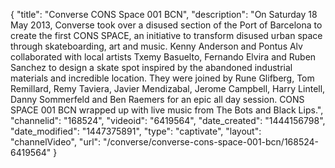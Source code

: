 {
    "title": "Converse CONS Space 001 BCN",
    "description": "On Saturday 18 May 2013, Converse took over a disused section of the Port of Barcelona to create the first CONS SPACE, an initiative to transform disused urban space through skateboarding, art and music. Kenny Anderson and Pontus Alv collaborated with local artists Txemy Basuelto, Fernando Elvira and Ruben Sanchez to design a skate spot inspired by the abandoned industrial materials and incredible location. They were joined by Rune Glifberg, Tom Remillard, Remy Taviera, Javier Mendizabal, Jerome Campbell, Harry Lintell, Danny Sommerfeld and Ben Raemers for an epic all day session. CONS SPACE 001 BCN wrapped up with live music from The Bots and Black Lips.",
    "channelid": "168524",
    "videoid": "6419564",
    "date_created": "1444156798",
    "date_modified": "1447375891",
    "type": "captivate",
    "layout": "channelVideo",
    "url": "\/converse\/converse-cons-space-001-bcn\/168524-6419564"
}